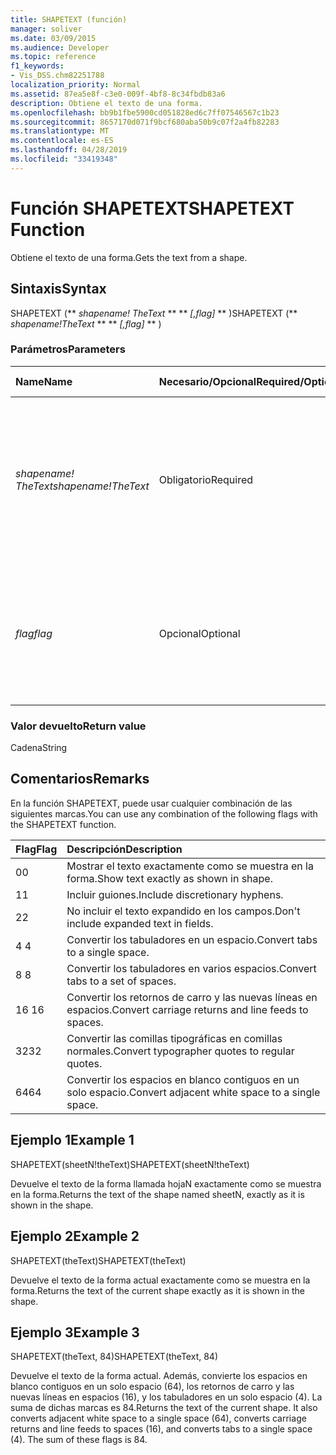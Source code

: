 ```yaml
---
title: SHAPETEXT (función)
manager: soliver
ms.date: 03/09/2015
ms.audience: Developer
ms.topic: reference
f1_keywords:
- Vis_DSS.chm82251788
localization_priority: Normal
ms.assetid: 87ea5e8f-c3e0-009f-4bf8-8c34fbdb83a6
description: Obtiene el texto de una forma.
ms.openlocfilehash: bb9b1fbe5900cd051828ed6c7ff07546567c1b23
ms.sourcegitcommit: 8657170d071f9bcf680aba50b9c07f2a4fb82283
ms.translationtype: MT
ms.contentlocale: es-ES
ms.lasthandoff: 04/28/2019
ms.locfileid: "33419348"
---
```

# <a name="shapetext-function"></a><span data-ttu-id="54387-103">Función SHAPETEXT</span><span class="sxs-lookup"><span data-stu-id="54387-103">SHAPETEXT Function</span></span>

<span data-ttu-id="54387-104">Obtiene el texto de una forma.</span><span class="sxs-lookup"><span data-stu-id="54387-104">Gets the text from a shape.</span></span> 
  
## <a name="syntax"></a><span data-ttu-id="54387-105">Sintaxis</span><span class="sxs-lookup"><span data-stu-id="54387-105">Syntax</span></span>

<span data-ttu-id="54387-106">SHAPETEXT (\*\* *shapename! TheText* \*\* \*\* *[,flag]* \*\* )</span><span class="sxs-lookup"><span data-stu-id="54387-106">SHAPETEXT (\*\* *shapename!TheText* \*\* \*\* *[,flag]* \*\* )</span></span> 
  
### <a name="parameters"></a><span data-ttu-id="54387-107">Parámetros</span><span class="sxs-lookup"><span data-stu-id="54387-107">Parameters</span></span>

|<span data-ttu-id="54387-108">**Name**</span><span class="sxs-lookup"><span data-stu-id="54387-108">**Name**</span></span>|<span data-ttu-id="54387-109">**Necesario/Opcional**</span><span class="sxs-lookup"><span data-stu-id="54387-109">**Required/Optional**</span></span>|<span data-ttu-id="54387-110">**Tipo de datos**</span><span class="sxs-lookup"><span data-stu-id="54387-110">**Data Type**</span></span>|<span data-ttu-id="54387-111">**Descripción**</span><span class="sxs-lookup"><span data-stu-id="54387-111">**Description**</span></span>|
|:-----|:-----|:-----|:-----|
| <span data-ttu-id="54387-112">_shapename! TheText_</span><span class="sxs-lookup"><span data-stu-id="54387-112">_shapename!TheText_</span></span> <br/> |<span data-ttu-id="54387-113">Obligatorio</span><span class="sxs-lookup"><span data-stu-id="54387-113">Required</span></span>  <br/> ||<span data-ttu-id="54387-114">Una referencia a la celda llamada TheText de la forma de destino.</span><span class="sxs-lookup"><span data-stu-id="54387-114">A reference to the cell named TheText in the target shape.</span></span>  <span data-ttu-id="54387-115">_Shapename!_</span><span class="sxs-lookup"><span data-stu-id="54387-115">_Shapename!_</span></span> <span data-ttu-id="54387-116">es el nombre de la forma desde la que desea recuperar el texto.</span><span class="sxs-lookup"><span data-stu-id="54387-116">is the name of the shape from which you want to retrieve the text.</span></span>  <br/> |
| <span data-ttu-id="54387-117">_flag_</span><span class="sxs-lookup"><span data-stu-id="54387-117">_flag_</span></span> <br/> |<span data-ttu-id="54387-118">Opcional</span><span class="sxs-lookup"><span data-stu-id="54387-118">Optional</span></span>  <br/> |<span data-ttu-id="54387-119">**Numérico**</span><span class="sxs-lookup"><span data-stu-id="54387-119">**Numeric**</span></span> <br/> |<span data-ttu-id="54387-p102">Un bit que especifica el formato del texto. La marca predeterminada (0) muestra el texto exactamente como se muestra en la forma.</span><span class="sxs-lookup"><span data-stu-id="54387-p102">A bit that specifies the format of the text. The default flag (0) shows the text exactly as it is shown in the shape.</span></span>  <br/> |
   
### <a name="return-value"></a><span data-ttu-id="54387-122">Valor devuelto</span><span class="sxs-lookup"><span data-stu-id="54387-122">Return value</span></span>

<span data-ttu-id="54387-123">Cadena</span><span class="sxs-lookup"><span data-stu-id="54387-123">String</span></span>
  
## <a name="remarks"></a><span data-ttu-id="54387-124">Comentarios</span><span class="sxs-lookup"><span data-stu-id="54387-124">Remarks</span></span>

<span data-ttu-id="54387-125">En la función SHAPETEXT, puede usar cualquier combinación de las siguientes marcas.</span><span class="sxs-lookup"><span data-stu-id="54387-125">You can use any combination of the following flags with the SHAPETEXT function.</span></span>
  
|<span data-ttu-id="54387-126">**Flag**</span><span class="sxs-lookup"><span data-stu-id="54387-126">**Flag**</span></span>|<span data-ttu-id="54387-127">**Descripción**</span><span class="sxs-lookup"><span data-stu-id="54387-127">**Description**</span></span>|
|:-----|:-----|
|<span data-ttu-id="54387-128">0</span><span class="sxs-lookup"><span data-stu-id="54387-128">0</span></span>  <br/> |<span data-ttu-id="54387-129">Mostrar el texto exactamente como se muestra en la forma.</span><span class="sxs-lookup"><span data-stu-id="54387-129">Show text exactly as shown in shape.</span></span>  <br/> |
|<span data-ttu-id="54387-130">1</span><span class="sxs-lookup"><span data-stu-id="54387-130">1</span></span>  <br/> |<span data-ttu-id="54387-131">Incluir guiones.</span><span class="sxs-lookup"><span data-stu-id="54387-131">Include discretionary hyphens.</span></span>  <br/> |
|<span data-ttu-id="54387-132">2</span><span class="sxs-lookup"><span data-stu-id="54387-132">2</span></span>  <br/> |<span data-ttu-id="54387-133">No incluir el texto expandido en los campos.</span><span class="sxs-lookup"><span data-stu-id="54387-133">Don't include expanded text in fields.</span></span>  <br/> |
|<span data-ttu-id="54387-134">4 </span><span class="sxs-lookup"><span data-stu-id="54387-134">4</span></span>  <br/> |<span data-ttu-id="54387-135">Convertir los tabuladores en un espacio.</span><span class="sxs-lookup"><span data-stu-id="54387-135">Convert tabs to a single space.</span></span>  <br/> |
|<span data-ttu-id="54387-136">8 </span><span class="sxs-lookup"><span data-stu-id="54387-136">8</span></span>  <br/> |<span data-ttu-id="54387-137">Convertir los tabuladores en varios espacios.</span><span class="sxs-lookup"><span data-stu-id="54387-137">Convert tabs to a set of spaces.</span></span>  <br/> |
|<span data-ttu-id="54387-138">16 </span><span class="sxs-lookup"><span data-stu-id="54387-138">16</span></span>  <br/> |<span data-ttu-id="54387-139">Convertir los retornos de carro y las nuevas líneas en espacios.</span><span class="sxs-lookup"><span data-stu-id="54387-139">Convert carriage returns and line feeds to spaces.</span></span>  <br/> |
|<span data-ttu-id="54387-140">32</span><span class="sxs-lookup"><span data-stu-id="54387-140">32</span></span>  <br/> |<span data-ttu-id="54387-141">Convertir las comillas tipográficas en comillas normales.</span><span class="sxs-lookup"><span data-stu-id="54387-141">Convert typographer quotes to regular quotes.</span></span>  <br/> |
|<span data-ttu-id="54387-142">64</span><span class="sxs-lookup"><span data-stu-id="54387-142">64</span></span>  <br/> |<span data-ttu-id="54387-143">Convertir los espacios en blanco contiguos en un solo espacio.</span><span class="sxs-lookup"><span data-stu-id="54387-143">Convert adjacent white space to a single space.</span></span>  <br/> |
   
## <a name="example-1"></a><span data-ttu-id="54387-144">Ejemplo 1</span><span class="sxs-lookup"><span data-stu-id="54387-144">Example 1</span></span>

<span data-ttu-id="54387-145">SHAPETEXT(sheetN!theText)</span><span class="sxs-lookup"><span data-stu-id="54387-145">SHAPETEXT(sheetN!theText)</span></span>
  
<span data-ttu-id="54387-146">Devuelve el texto de la forma llamada hojaN exactamente como se muestra en la forma.</span><span class="sxs-lookup"><span data-stu-id="54387-146">Returns the text of the shape named sheetN, exactly as it is shown in the shape.</span></span>
  
## <a name="example-2"></a><span data-ttu-id="54387-147">Ejemplo 2</span><span class="sxs-lookup"><span data-stu-id="54387-147">Example 2</span></span>

<span data-ttu-id="54387-148">SHAPETEXT(theText)</span><span class="sxs-lookup"><span data-stu-id="54387-148">SHAPETEXT(theText)</span></span>
  
<span data-ttu-id="54387-149">Devuelve el texto de la forma actual exactamente como se muestra en la forma.</span><span class="sxs-lookup"><span data-stu-id="54387-149">Returns the text of the current shape exactly as it is shown in the shape.</span></span>
  
## <a name="example-3"></a><span data-ttu-id="54387-150">Ejemplo 3</span><span class="sxs-lookup"><span data-stu-id="54387-150">Example 3</span></span>

<span data-ttu-id="54387-151">SHAPETEXT(theText, 84)</span><span class="sxs-lookup"><span data-stu-id="54387-151">SHAPETEXT(theText, 84)</span></span>
  
<span data-ttu-id="54387-p103">Devuelve el texto de la forma actual. Además, convierte los espacios en blanco contiguos en un solo espacio (64), los retornos de carro y las nuevas líneas en espacios (16), y los tabuladores en un solo espacio (4). La suma de dichas marcas es 84.</span><span class="sxs-lookup"><span data-stu-id="54387-p103">Returns the text of the current shape. It also converts adjacent white space to a single space (64), converts carriage returns and line feeds to spaces (16), and converts tabs to a single space (4). The sum of these flags is 84.</span></span>
  

